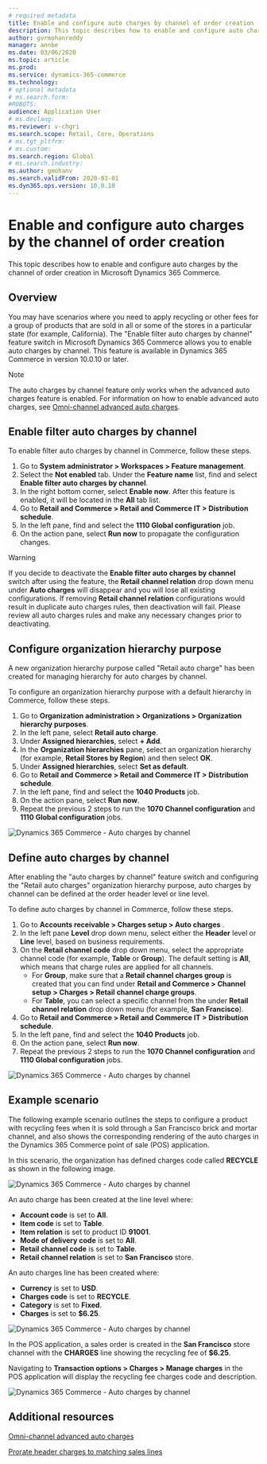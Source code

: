 ```yaml
---
# required metadata
title: Enable and configure auto charges by channel of order creation
description: This topic describes how to enable and configure auto charges by the channel of the order creation in Microsoft Dynamics 365 Commerce.
author: gvrmohanreddy
manager: annbe
ms.date: 03/06/2020
ms.topic: article
ms.prod: 
ms.service: dynamics-365-commerce
ms.technology: 
# optional metadata
# ms.search.form:  
#ROBOTS: 
audience: Application User
# ms.devlang: 
ms.reviewer: v-chgri
ms.search.scope: Retail, Core, Operations
# ms.tgt_pltfrm: 
# ms.custom: 
ms.search.region: Global
# ms.search.industry: 
ms.author: gmohanv
ms.search.validFrom: 2020-03-01
ms.dyn365.ops.version: 10.0.10
---
```


# Enable and configure auto charges by the channel of order creation

This topic describes how to enable and configure auto charges by the channel of order creation in Microsoft Dynamics 365 Commerce.

## Overview

You may have scenarios where you need to apply recycling or other fees for a group of products that are sold in all or some of the stores in a particular state (for example, California). The "Enable filter auto charges by channel" feature switch in Microsoft Dynamics 365 Commerce allows you to enable auto charges by channel. This feature is available in Dynamics 365 Commerce in version 10.0.10 or later. 

> [!NOTE]
> The auto charges by channel feature only works when the advanced auto charges feature is enabled. For information on how to enable advanced auto charges, see [Omni-channel advanced auto charges](omni-auto-charges.md). 

## Enable filter auto charges by channel

To enable filter auto charges by channel in Commerce, follow these steps.

1. Go to **System administrator \> Workspaces \> Feature management**.
1. Select the **Not enabled** tab. Under the **Feature name** list, find and select **Enable filter auto charges by channel**.
1. In the right bottom corner, select **Enable now**. After this feature is enabled, it will be located in the **All** tab list.
1. Go to **Retail and Commerce \> Retail and Commerce IT \> Distribution schedule**.
1. In the left pane, find and select the **1110 Global configuration** job.
1. On the action pane, select **Run now** to propagate the configuration changes. 

> [!WARNING]
> If you decide to deactivate the **Enable filter auto charges by channel** switch after using the feature, the **Retail channel relation** drop down menu under **Auto charges** will disappear and you will lose all existing configurations. If removing **Retail channel relation** configurations would result in duplicate auto charges rules, then deactivation will fail. Please review all auto charges rules and make any necessary changes prior to deactivating.

## Configure organization hierarchy purpose

A new organization hierarchy purpose called "Retail auto charge" has been created for managing hierarchy for auto charges by channel. 

To configure an organization hierarchy purpose with a default hierarchy in Commerce, follow these steps. 
		
1. Go to **Organization administration \> Organizations \> Organization hierarchy purposes**. 
1. In the left pane, select **Retail auto charge**.
1. Under **Assigned hierarchies**, select **+ Add**. 
1. In the **Organization hierarchies** pane, select an organization hierarchy (for example, **Retail Stores by Region**) and then select **OK**.
1. Under **Assigned hierarchies**, select **Set as default**.
1. Go to **Retail and Commerce \> Retail and Commerce IT \> Distribution schedule**.
1. In the left pane, find and select the **1040 Products** job.
1. On the action pane, select **Run now**. 
1. Repeat the previous 2 steps to run the **1070 Channel configuration** and **1110 Global configuration** jobs. 

![Dynamics 365 Commerce - Auto charges by channel](media/Auto-charges-org-hierarchy-purpose.png)

## Define auto charges by channel

After enabling the "auto charges by channel" feature switch and configuring the "Retail auto charges" organization hierarchy purpose, auto charges by channel can be defined at the order header level or line level.

To define auto charges by channel in Commerce, follow these steps.

1. Go to **Accounts receivable \> Charges setup \> Auto charges** . 
1. In the left pane **Level** drop down menu, select either the **Header** level or **Line** level, based on business requirements. 
1. On the **Retail channel code** drop down menu, select the appropriate channel code (for example, **Table** or **Group**). The default setting is **All**, which means that charge rules are applied for all channels. 
    - For **Group**, make sure that a **Retail channel charges group** is created that you can find under **Retail and Commerce \> Channel setup \> Charges \> Retail channel charge groups**.
    - For **Table**, you can select a specific channel from the under **Retail channel relation** drop down menu (for example, **San Francisco**).  
1. Go to **Retail and Commerce \> Retail and Commerce IT \> Distribution schedule**.
1. In the left pane, find and select the **1040 Products** job.
1. On the action pane, select **Run now**. 
1. Repeat the previous 2 steps to run the **1070 Channel configuration** and **1110 Global configuration** jobs. 
	
![Dynamics 365 Commerce - Auto charges by channel](media/Auto-charges-line-charge-by-channel.png)

## Example scenario

The following example scenario outlines the steps to configure a product with recycling fees when it is sold through a San Francisco brick and mortar channel, and also shows the corresponding rendering of the auto charges in the Dynamics 365 Commerce point of sale (POS) application.

In this scenario, the organization has defined charges code called **RECYCLE** as shown in the following image. 

![Dynamics 365 Commerce - Auto charges by channel](media/Auto-charges-charge-code.png)

An auto charge has been created at the line level where:
- **Account code** is set to **All**.
- **Item code** is set to **Table**.
- **Item relation** is set to product ID **91001**.
- **Mode of delivery code** is set to **All**.
- **Retail channel code** is set to **Table**.
- **Retail channel relation** is set to **San Francisco** store. 

An auto charges line has been created where:
- **Currency** is set to **USD**.
- **Charges code** is set to **RECYCLE**.
- **Category** is set to **Fixed**.
- **Charges** is set to **$6.25**.

![Dynamics 365 Commerce - Auto charges by channel](media/Auto-charges-recyclingfee-line-fee.png)

In the POS application, a sales order is created in the **San Francisco** store channel with the **CHARGES** line showing the recycling fee of **$6.25**. 

Navigating to **Transaction options \> Charges \> Manage charges** in the POS application will display the recycling fee charges code and description. 

![Dynamics 365 Commerce - Auto charges by channel](media/pos-auto-charges-recyclingfee-line-fee.png)

## Additional resources

[Omni-channel advanced auto charges](omni-auto-charges.md)

[Prorate header charges to matching sales lines](pro-rate-charges-matching-lines.md)


